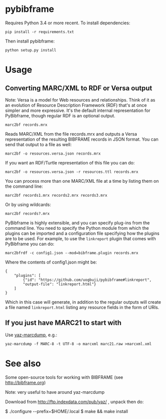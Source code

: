 # pybibframe

<!-- Once on PyPI can simplify to: pip install pybibframe -->

Requires Python 3.4 or more recent. To install dependencies:

    pip install -r requirements.txt

Then install pybibframe:

    python setup.py install

# Usage

## Converting MARC/XML to RDF or Versa output

Note: Versa is a model for Web resources and relationships. Think of it as an evolution of Resource Description Framework (RDF) that's at once simpler and more expressive. It's the default internal representation for PyBibframe, though regular RDF is an optional output.

    marc2bf records.mrx

Reads MARC/XML from the file records.mrx and outputs a Versa representation of the resulting BIBFRAME records in JSON format. You can send that output to a file as well:

    marc2bf -o resources.versa.json records.mrx

If you want an RDF/Turtle representation of this file you can do:

    marc2bf -o resources.versa.json -r resources.ttl records.mrx

You can process more than one MARC/XML file at a time by listing them on the command line:

    marc2bf records1.mrx records2.mrx records3.mrx

Or by using wildcards:

    marc2bf records?.mrx

PyBibframe is highly extensible, and you can specify plug-ins from the command line. You need to specify the Python module from which the plugins can be imported and a configuration file specifying how the plugins are to be used. For example, to use the `linkreport` plugin that comes with PyBibframe you can do:

    marc2bfrdf -c config1.json --mod=bibframe.plugin records.mrx

Where the contents of config1.json might be:

	{
	    "plugins": [
	        {"id": "https://github.com/uogbuji/pybibframe#linkreport",
	        "output-file": "linkreport.html"}
	    ]
	}

Which in this case will generate, in addition to the regular outputs will create a file named `linkreport.html` listing any resource fields in the form of URIs.

## If you just have MARC21 to start with

Use [yaz-marcdump](http://www.indexdata.com/yaz/doc/yaz-marcdump.html), e.g.:

    yaz-marcdump -f MARC-8 -t UTF-8 -o marcxml marc21.raw >marcxml.xml

# See also

Some open-source tools for working with BIBFRAME (see http://bibframe.org)


Note: very useful to have around yaz-marcdump

Download from http://ftp.indexdata.com/pub/yaz/ , unpack then do:

$ ./configure --prefix=$HOME/.local
$ make && make install

